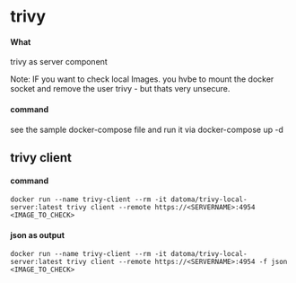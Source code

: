 # trivy
#### What
trivy as server component

Note:
IF you want to check local Images. you hvbe to mount the  docker socket and remove the user trivy - but thats very unsecure.

#### command
see the sample docker-compose file and run it via
    docker-compose up -d

## trivy client
#### command
    docker run --name trivy-client --rm -it datoma/trivy-local-server:latest trivy client --remote https://<SERVERNAME>:4954 <IMAGE_TO_CHECK>
#### json as output
    docker run --name trivy-client --rm -it datoma/trivy-local-server:latest trivy client --remote https://<SERVERNAME>:4954 -f json <IMAGE_TO_CHECK>
